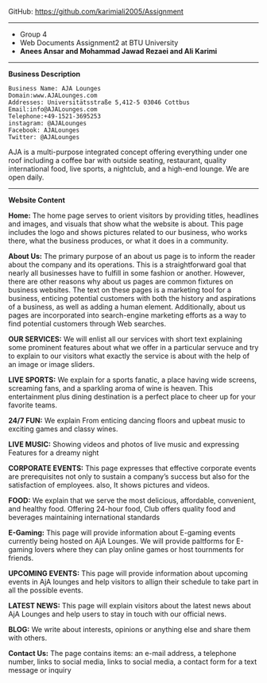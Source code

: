 GitHub: https://github.com/karimiali2005/Assignment

-----------------------------
-  Group 4
-  Web Documents Assignment2 at BTU University
-  **Anees Ansar and Mohammad Jawad Rezaei and Ali Karimi**
-----------------------------

**Business Description**

```
Business Name: AJA Lounges
Domain:www.AJALounges.com
Addresses: Universitätsstraße 5,412-5 03046 Cottbus
Email:info@AJALounges.com
Telephone:+49-1521-3695253
instagram: @AJALounges
Facebook: AJALounges
Twitter: @AJALounges
```

AJA is a multi-purpose integrated concept offering everything under one roof including a coffee bar with outside seating, restaurant, quality international food, live sports, a nightclub, and a high-end lounge. We are open daily. 

-----------------------------
**Website Content**

**Home:** The home page serves to orient visitors by providing titles, headlines and images, and visuals that show what the website is about. This page includes the logo and shows pictures related to our business, who works there, what the business produces, or what it does in a community.

**About Us:** The primary purpose of an about us page is to inform the reader about the company and its operations. This is a straightforward goal that nearly all businesses have to fulfill in some fashion or another. However, there are other reasons why about us pages are common fixtures on business websites. The text on these pages is a marketing tool for a business, enticing potential customers with both the history and aspirations of a business, as well as adding a human element. Additionally, about us pages are incorporated into search-engine marketing efforts as a way to find potential customers through Web searches.

**OUR SERVICES:** We will enlist all our services with short text explaining some prominent features about what we offer in a particular servuce and try to explain to our visitors what exactly the service is about with the help of an image or image sliders.

**LIVE SPORTS:** We explain for a sports fanatic, a place having wide screens, screaming fans, and a sparkling aroma of wine is heaven. This entertainment plus dining destination is a perfect place to cheer up for your favorite teams.

**24/7 FUN:** We explain From enticing dancing floors and upbeat music to exciting games and classy wines.

**LIVE MUSIC:** Showing videos and photos of live music and expressing Features for a dreamy night

**CORPORATE EVENTS:** This page expresses that effective corporate events are prerequisites not only to sustain a company’s success but also for the satisfaction of employees. also, It shows pictures and videos.

**FOOD:** We explain that we serve the most delicious, affordable, convenient, and healthy food. Offering 24-hour food, Club offers quality food and beverages maintaining international standards

**E-Gaming:** This page will provide information about E-gaming events currently being hosted on AjA Lounges. We will provide paltforms for E-gaming lovers where they can play online games or host tournments for friends.

**UPCOMING EVENTS:** This page will provide information about upcoming events in AjA lounges and help visitors to allign their schedule to take part in all the possible events.

**LATEST NEWS:** This page will explain visitors about the latest news about AjA Lounges and help users to stay in touch with our official news.

**BLOG:** We write about interests, opinions or anything else and share them with others.

**Contact Us:** The page contains items: an e-mail address, a telephone number, links to social media, links to social media, a contact form for a text message or inquiry


